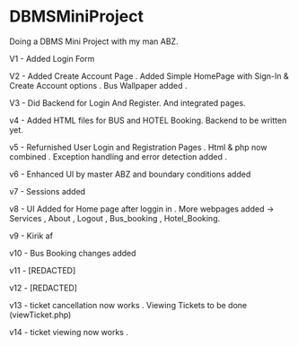 # DBMSMiniProject

Doing a DBMS Mini Project with my man ABZ.


V1 - Added Login Form 

V2 - Added Create Account Page . Added Simple HomePage with Sign-In & Create Account options . Bus Wallpaper added .

V3 - Did Backend for Login And Register. And integrated pages.

v4 - Added HTML files for BUS and HOTEL Booking. Backend to be written yet.

v5 - Refurnished User Login and Registration Pages . Html & php now combined . Exception handling and error detection added . 

v6 - Enhanced UI by master ABZ and boundary conditions added

v7 - Sessions added

v8 - UI Added for Home page after loggin in . More webpages added -> Services , About , Logout , Bus_booking , Hotel_Booking. 

v9 - Kirik af

v10 - Bus Booking changes added

v11 - [REDACTED]

v12 - [REDACTED]

v13 - ticket cancellation now works . Viewing Tickets to be done (viewTicket.php)

v14 - ticket viewing now works . 
